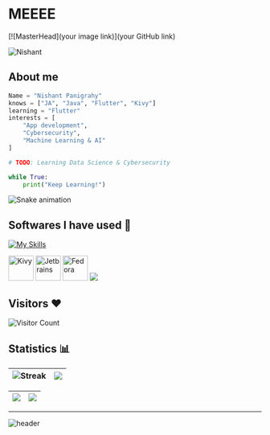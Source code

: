 # MEEEE

[![MasterHead](your image link)](your GitHub link)

![Nishant](https://github.com/WaterPlanet-14/MEEEE/assets/111655782/9a55ad6d-0c01-4eab-9491-395274539893)


[](https://github.com/Your_Repository_Name/Your_GIF_Name.gif)


## About me
```py
Name = "Nishant Panigrahy"
knows = ["JA", "Java", "Flutter", "Kivy"]
learning = "Flutter"
interests = [
    "App development",
    "Cybersecurity",
    "Machine Learning & AI"
]

# TODO: Learning Data Science & Cybersecurity

while True:
    print("Keep Learning!")
```
![Snake animation](https://github.com/{WaterPlanet-14}/{WaterPlanet-14}/blob/output/github-contribution-grid-snake.svg)
## Softwares I have used 🚀
[![My Skills](https://skillicons.dev/icons?i=python,flask,fastapi,dart,flutter,java,aws,gcp,firebase,githubactions,git,md,html,css,bootstrap)](https://skillicons.dev)
<div>
<img src="./img/Kivy_logo.png" alt="Kivy" width="50" height="50"/>
<img src="https://cdn.jsdelivr.net/gh/devicons/devicon/icons/jetbrains/jetbrains-original.svg" alt="Jetbrains" width="50" height="50"/>
<img src="https://cdn.jsdelivr.net/gh/devicons/devicon/icons/fedora/fedora-original.svg" alt="Fedora" width="50" height="50"/>
<img src= "https://skillicons.dev/icons?i=linux,bash,vscode"/>
</div>

## Visitors ❤️
![Visitor Count](https://profile-counter.glitch.me/WaterPlanet-14/count.svg)    

## Statistics 📊

![Streak](https://github-readme-stats.vercel.app/api?username=WaterPlanet-14&show_icons=true&theme=radical) | ![](http://github-readme-streak-stats.herokuapp.com?user=WaterPlanet-14&theme=radical&hide_border=true&border_radius=10)
 --|--
 
![](https://github-readme-stats-deployment.vercel.app/api/top-langs/?username=WaterPlanet-14&show_icons=true&theme=radical&hide_border=true&border_radius=10"&width=40) | ![](https://github-readme-activity-graph.vercel.app/graph?username=WaterPlanet-14&radius=15&hide_border=true&theme=dracula")
--|--
----
![header](https://capsule-render.vercel.app/api?type=waving&color=0:FFA900,25:FF7600,50:E01171,75:59057B,100:460C68&text=Thank%20You😁&fontSize=50&animation=blinking&height=200)

